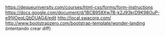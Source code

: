 https://dequeuniversity.com/courses/html-css/forms/form-instructions
https://docs.google.com/document/d/1BCB958Xw7B-k2J93krD9K98OuP-e91jlOeqLQbDUAG4/edit
http://local.swacorp.com/
http://www.bootstrapzero.com/bootstrap-template/wonder-landing
(intentando crear diff)
